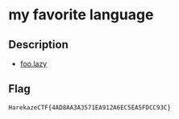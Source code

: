 # my favorite language

## Description

- [foo.lazy](attachments/foo.lazy)

## Flag

```
HarekazeCTF{4AD8AA3A3571EA912A6EC5EA5FDCC93C}
```